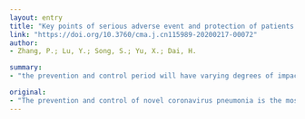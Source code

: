 ```yaml
---
layout: entry
title: "Key points of serious adverse event and protection of patients in ophthalmic clinical trials during novel coronavirus pneumonia outbreak"
link: "https://doi.org/10.3760/cma.j.cn115989-20200217-00072"
author:
- Zhang, P.; Lu, Y.; Song, S.; Yu, X.; Dai, H.

summary:
- "the prevention and control period will have varying degrees of impact on the implementation of clinical trials. Several examinations in ophthalmological clinical trials need close contact between operators and patients, which put us at risk of cross-infection. This paper indicated suggestions based on the criteria of trials under major public health emergencies. It may be helpful to the op-clinical trials researchers and subjects during the period of novel coronavirus pneumonia. Some suggestions may be useful to the clinical trials researchers."

original:
- "The prevention and control of novel coronavirus pneumonia is the most priority recently, and various measures during the prevention and control period will have varying degrees of impact on the implement of clinical trials.However, various examinations in ophthalmological clinical trials need close contact between operators and patients, which put us at risk of cross-infection.This paper indicated some suggestions based on the criteria of clinical trials under major public health emergencies, the management of clinical trials during epidemic period, including the follow-up of subjects, the treatment of epidemic serious adverse event (SAE) and the management requirements of co-sponsors, as well as the requirements and management principles for environment, subjects, examiners and inspection equipment in the process of ophthalmic clinical trials.It may be helpful to the ophthalmic clinical trial researchers and subjects during the period of novel coronavirus infection."
---
```



